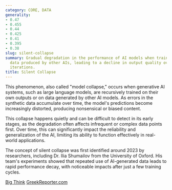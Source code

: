 ```yaml
---
category: CORE, DATA
generality:
- 0.47
- 0.455
- 0.44
- 0.425
- 0.41
- 0.395
- 0.38
slug: silent-collapse
summary: Gradual degradation in the performance of AI models when trained on synthetic
  data produced by other AIs, leading to a decline in output quality over successive
  iterations.
title: Silent Collapse
---
```


This phenomenon, also called "model collapse," occurs when generative AI systems, such as large language models, are recursively trained on their own outputs or on data generated by other AI models. As errors in the synthetic data accumulate over time, the model's predictions become increasingly distorted, producing nonsensical or biased content.

This collapse happens quietly and can be difficult to detect in its early stages, as the degradation often affects infrequent or complex data points first. Over time, this can significantly impact the reliability and generalization of the AI, limiting its ability to function effectively in real-world applications.

The concept of silent collapse was first identified around 2023 by researchers, including Dr. Ilia Shumailov from the University of Oxford. His team's experiments showed that repeated use of AI-generated data leads to rapid performance decay, with noticeable impacts after just a few training cycles​.

[Big Think](https://bigthink.com/the-future/ai-model-collapse/)
[GreekReporter.com](https://greekreporter.com/2024/08/29/ai-silent-self-destruction-threat-internet/)